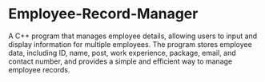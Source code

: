 # Employee-Record-Manager
A C++ program that manages employee details, allowing users to input and display information for multiple employees. The program stores employee data, including ID, name, post, work experience, package, email, and contact number, and provides a simple and efficient way to manage employee records.
